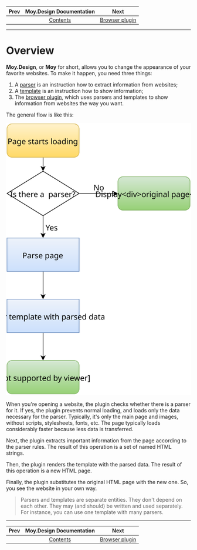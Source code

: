 
| Prev | Moy.Design Documentation          | Next                        |
| ---- |:---------------------------------:| --------------------------- |
|      | [Contents](../README.md#contents) | [Browser plugin](plugin.md#browser-plugin) |
---

# Overview

**Moy.Design**, or **Moy** for short, allows you to change the appearance of your favorite websites. To make it happen, you need three things:

1. A [parser](parser.md#parser) is an instruction how to extract information from websites;
2. A [template](template.md#template) is an instruction how to show information;
3. The [browser plugin](plugin.md#browser-plugin), which uses parsers and templates to show information from websites the way you want.

The general flow is like this:

![General flow](general-flow.svg)

When you're opening a website, the plugin checks whether there is a parser for it. If yes, the plugin prevents normal loading, and loads only the data necessary for the parser. Typically, it's only the main page and images, without scripts, stylesheets, fonts, etc. The page typically loads considerably faster because less data is transferred.

Next, the plugin extracts important information from the page according to the parser rules. The result of this operation is a set of named HTML strings.

Then, the plugin renders the template with the parsed data. The result of this operation is a new HTML page.

Finally, the plugin substitutes the original HTML page with the new one. So, you see the website in your own way.

> Parsers and templates are separate entities. They don't depend on each other. They may (and should) be written and used separately. For instance, you can use one template with many parsers.
---
| Prev | Moy.Design Documentation          | Next                        |
| ---- |:---------------------------------:| --------------------------- |
|      | [Contents](../README.md#contents) | [Browser plugin](plugin.md#browser-plugin) |
